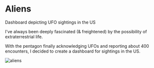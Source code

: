 # Aliens
Dashboard depicting UFO sightings in the US

I've always been deeply fascinated (& freightened) by the possibility of extraterrestrial life.

With the pentagon finally acknowledging UFOs and reporting about 400 encounters, I decided to create a dashboard for sightings in the US.

![aliens](https://user-images.githubusercontent.com/56136026/187028806-04da2713-2315-40e9-8bb8-5808f60e4b80.gif)

